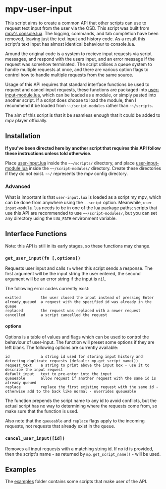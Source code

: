 # mpv-user-input

This script aims to create a common API that other scripts can use to request text input from the user via the OSD.
This script was built from [mpv's console.lua](https://github.com/mpv-player/mpv/blob/7ca14d646c7e405f3fb1e44600e2a67fc4607238/player/lua/console.lua).
The logging, commands, and tab completion have been removed, leaving just the text input and history code.
As a result this script's text input has almost identical behaviour to console.lua.

Around the original code is a system to recieve input requests via script messages, and respond with the users input, and an error message if the request was somehow terminated.
The script utilises a queue system to handle multiple requests at once, and there are various option flags to control how to handle multiple requests from the same source.

Usage of this API requires that standard interface functions be used to request and cancel input requests, these functions are packaged into [user-input-module.lua](/user-input-module.lua), which can be loaded as a module, or simply pasted into another script.
If a script does choose to load the module, then I recommend it be loaded from `~~/script-modules` rather than `~~/scripts`.

The aim of this script is that it be seamless enough that it could be added to mpv player officially.

## Installation

**If you've been directed here by another script that requires this API follow these instructions unless told otherwise.**

Place [user-input.lua](user-input.lua) inside the `~~/scripts/` directory, and place [user-input-module.lua](user-input-module.lua) inside the `~~/script-modules/` directory.
Create these directories if they do not exist. `~~/` represents the mpv config directory.

### Advanced

What is important is that `user-input.lua` is loaded as a script my mpv, which can be done from anywhere using the `--script` option.
Meanwhile, `user-input-module.lua` needs to be in one of the lua package paths; scripts that use this API are recommended to use `~~/script-modules/`, but you can set any directory using the `LUA_PATH` environment variable.

## Interface Functions

Note: this API is still in its early stages, so these functions may change.

### `get_user_input(fn [,options])`

Requests user input and calls `fn` when this script sends a response.
The first argument will be the input string the user entered, the second argument will be an error string if the input is `nil`.

The following error codes currently exist:

    exitted         the user closed the input instead of pressing Enter
    already_queued  a request with the specified id was already in the queue
    replaced        the request was replaced with a newer request
    cancelled       a script cancelled the request

#### options

Options is a table of values and flags which can be used to control the behaviour of user-input. The function will preset some options if they are left blank.
The following options are currently available:

    id              a string id used for storing input history and detecting duplicate requests (default: mp.get_script_name())
    request_text    a string to print above the input box - use it to describe the input request
    default_input   text to pre-enter into the input
    queueable       allow request if another request with the same id is already queued
    replace         replace the first existing request with the same id - otherwise add to the back like normal - overrides queueable

The function prepends the script name to any id to avoid conflicts, but the actual script has no way to determining where the requests come from,
so make sure that the function is used.

Also note that the `queueable` and `replace` flags apply to the incoming requests, not requests that already exist in the queue.

### `cancel_user_input([id])`

Removes all input requests with a matching string id.
If no id is provided, then the script's name - as returned by `mp.get_script_name()` - will be used.

## Examples

The [examples](/examples) folder contains some scripts that make user of the API.
